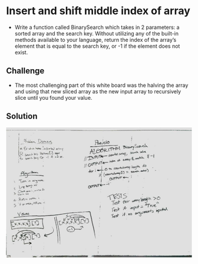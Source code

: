 # Insert and shift middle index of array
<!-- Short summary or background information -->
* Write a function called BinarySearch which takes in 2 parameters: a sorted array and the search key. Without utilizing any of the built-in methods available to your language, return the index of the array’s element that is equal to the search key, or -1 if the element does not exist.

## Challenge
<!-- Description of the challenge -->
* The most challenging part of this white board was the halving the array and using that new sliced array as the new input array to recursively slice until you found your value.


## Solution
<!-- Embedded whiteboard image -->
![whiteboard image](assets/array_binary_search.jpg)